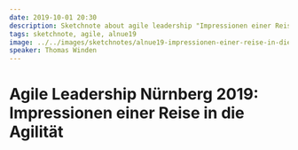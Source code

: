 ```yaml
---
date: 2019-10-01 20:30
description: Sketchnote about agile leadership "Impressionen einer Reise in die Agilität"
tags: sketchnote, agile, alnue19
image: ../../images/sketchnotes/alnue19-impressionen-einer-reise-in-die-agilitaet-small.jpg
speaker: Thomas Winden
---
```


# Agile Leadership Nürnberg 2019: Impressionen einer Reise in die Agilität
